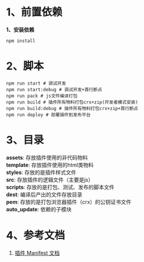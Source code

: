 # 1、前置依赖
**1、安装依赖**
```shell
npm install
```

# 2、脚本
``` shell
npm run start # 调试开发
npm run start:debug # 调试开发+首行断点
npm run pack # js文件编译打包
npm run build # 插件所有物料打包crx+zip(开发者模式安装)
npm run build:debug # 插件所有物料打包crx+zip+首行断点
npm run deploy # 部署插件到发布平台
```

# 3、目录
**assets**: 存放插件使用的非代码物料  
**template**: 存放插件使用的html类物料  
**styles**: 存放的是插件样式文件  
**src**: 存放插件的逻辑文件（主要是js）  
**scripts**: 存放的是打包、测试、发布的脚本文件  
**dest**: 编译后产出的文件存放目录  
**pem**: 存放的是打包浏览器插件（crx）的公钥证书文件  
**auto_update**: 依赖的子模块

# 4、参考文档
1. [插件 Manifest 文档](https://developer.chrome.com/docs/extensions/mv3/manifest/)
